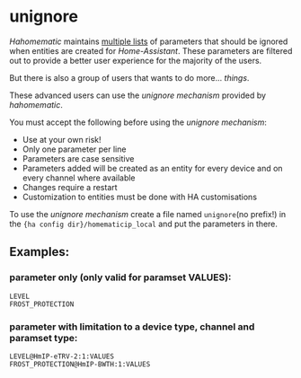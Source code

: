 # unignore

_Hahomematic_ maintains [multiple lists](https://github.com/danielperna84/hahomematic/blob/devel/hahomematic/caches/visibility.py#L86) of parameters that should be ignored when entities are created for _Home-Assistant_.
These parameters are filtered out to provide a better user experience for the majority of the users.

But there is also a group of users that wants to do more... _things_.

These advanced users can use the _unignore mechanism_ provided by _hahomematic_.

You must accept the following before using the _unignore mechanism_:

- Use at your own risk!
- Only one parameter per line
- Parameters are case sensitive
- Parameters added will be created as an entity for every device and on every channel where available
- Changes require a restart
- Customization to entities must be done with HA customisations

To use the _unignore mechanism_ create a file named `unignore`(no prefix!) in the `{ha config dir}/homematicip_local` and put the parameters in there.

## Examples:

### parameter only (only valid for paramset VALUES):

```
LEVEL
FROST_PROTECTION
```

### parameter with limitation to a device type, channel and paramset type:

```
LEVEL@HmIP-eTRV-2:1:VALUES
FROST_PROTECTION@HmIP-BWTH:1:VALUES
```
